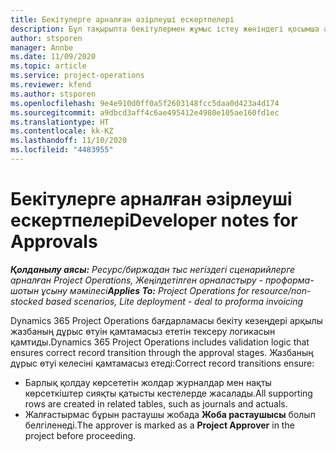 ```yaml
---
title: Бекітулерге арналған әзірлеуші ескертпелері
description: Бұл тақырыпта бекітулермен жұмыс істеу жөніндегі қосымша әзірлеушілер туралы ақпарат берілген.
author: stsporen
manager: Annbe
ms.date: 11/09/2020
ms.topic: article
ms.service: project-operations
ms.reviewer: kfend
ms.author: stsporen
ms.openlocfilehash: 9e4e910d0ff0a5f2603148fcc5daa0d423a4d174
ms.sourcegitcommit: a9dbcd3aff4c6ae495412e4980e105ae160fd1ec
ms.translationtype: HT
ms.contentlocale: kk-KZ
ms.lasthandoff: 11/10/2020
ms.locfileid: "4483955"
---
```

# <a name="developer-notes-for-approvals"></a><span data-ttu-id="5b890-103">Бекітулерге арналған әзірлеуші ескертпелері</span><span class="sxs-lookup"><span data-stu-id="5b890-103">Developer notes for Approvals</span></span>

<span data-ttu-id="5b890-104">_**Қолданылу аясы:** Ресурс/биржадан тыс негіздегі сценарийлерге арналған Project Operations, Жеңілдетілген орналастыру - проформа-шотын ұсыну мәмілесі_</span><span class="sxs-lookup"><span data-stu-id="5b890-104">_**Applies To:** Project Operations for resource/non-stocked based scenarios, Lite deployment - deal to proforma invoicing_</span></span>

<span data-ttu-id="5b890-105">Dynamics 365 Project Operations бағдарламасы бекіту кезеңдері арқылы жазбаның дұрыс өтуін қамтамасыз ететін тексеру логикасын қамтиды.</span><span class="sxs-lookup"><span data-stu-id="5b890-105">Dynamics 365 Project Operations includes validation logic that ensures correct record transition through the approval stages.</span></span> <span data-ttu-id="5b890-106">Жазбаның дұрыс өтуі келесіні қамтамасыз етеді:</span><span class="sxs-lookup"><span data-stu-id="5b890-106">Correct record transitions ensure:</span></span> 

  - <span data-ttu-id="5b890-107">Барлық қолдау көрсететін жолдар журналдар мен нақты көрсеткіштер сияқты қатысты кестелерде жасалады.</span><span class="sxs-lookup"><span data-stu-id="5b890-107">All supporting rows are created in related tables, such as journals and actuals.</span></span>
  - <span data-ttu-id="5b890-108">Жалғастырмас бұрын растаушы жобада **Жоба растаушысы** болып белгіленеді.</span><span class="sxs-lookup"><span data-stu-id="5b890-108">The approver is marked as a **Project Approver** in the project before proceeding.</span></span>
